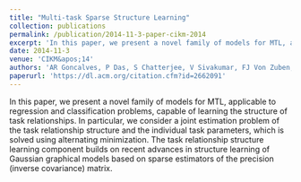 ```yaml
---
title: "Multi-task Sparse Structure Learning"
collection: publications
permalink: /publication/2014-11-3-paper-cikm-2014
excerpt: 'In this paper, we present a novel family of models for MTL, applicable to regression and classification problems, capable of learning the structure of task relationships. In particular, we consider a joint estimation problem of the task relationship structure and the individual task parameters, which is solved using alternating minimization. The task relationship structure learning component builds on recent advances in structure learning of Gaussian graphical models based on sparse estimators of the precision (inverse covariance) matrix. '
date: 2014-11-3
venue: 'CIKM&apos;14'
authors: 'AR Goncalves, P Das, S Chatterjee, V Sivakumar, FJ Von Zuben, A Banerjee'
paperurl: 'https://dl.acm.org/citation.cfm?id=2662091'
---
```

In this paper, we present a novel family of models for MTL, applicable to regression and classification problems, capable of learning the structure of task relationships. In particular, we consider a joint estimation problem of the task relationship structure and the individual task parameters, which is solved using alternating minimization. The task relationship structure learning component builds on recent advances in structure learning of Gaussian graphical models based on sparse estimators of the precision (inverse covariance) matrix. 
